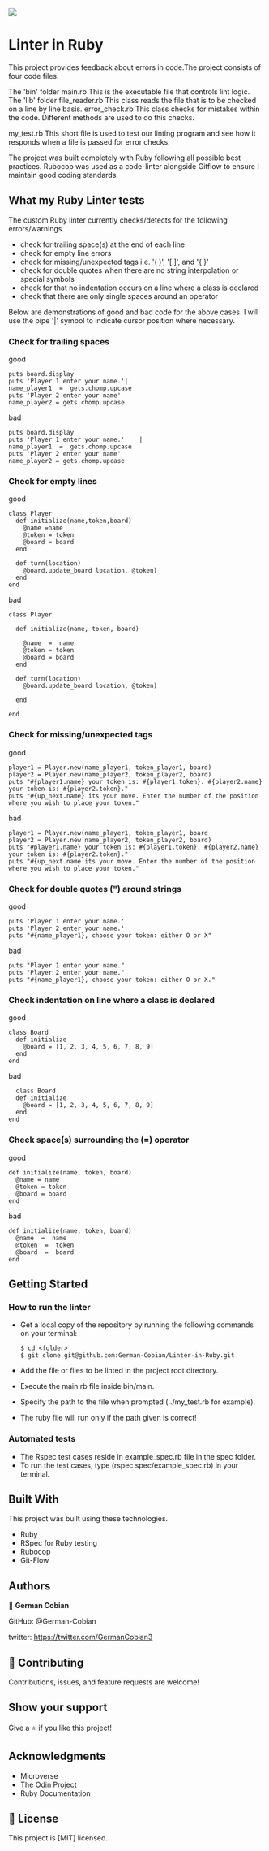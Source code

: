 ![](https://img.shields.io/badge/Microverse-blueviolet)

# Linter in Ruby

This project provides feedback about errors in code.The project consists of four code files.

  The 'bin' folder
  main.rb This is the executable file that controls lint logic.
  The 'lib' folder
  file_reader.rb This class reads the file that is to be checked on a line by line basis.
  error_check.rb This class checks for mistakes within the code. Different methods are used to do this checks.

  my_test.rb This short file is used to test our linting program and see how it responds when a file is passed for error checks.

The project was built completely with Ruby following all possible best practices. Rubocop was used as a code-linter alongside Gitflow to ensure I maintain good coding standards.


## What my Ruby Linter tests

The custom Ruby linter currently checks/detects for the following errors/warnings.

- check for trailing space(s) at the end of each line
- check for empty line errors
- check for missing/unexpected tags i.e. '( )', '[ ]', and '{ }'
- check for double quotes when there are no string interpolation or special symbols
- check for that no indentation occurs on a line where a class is declared
- check that there are only single spaces around an operator

Below are demonstrations of good and bad code for the above cases. I will use the pipe '|' symbol to indicate cursor position where necessary.


### Check for trailing spaces
  
  good
  
    puts board.display
    puts 'Player 1 enter your name.'|   
    name_player1  =  gets.chomp.upcase
    puts 'Player 2 enter your name'
    name_player2 = gets.chomp.upcase  
  
  bad
  
    puts board.display
    puts 'Player 1 enter your name.'    | 
    name_player1  =  gets.chomp.upcase
    puts 'Player 2 enter your name'
    name_player2 = gets.chomp.upcase


### Check for empty lines
  
  good
  
    class Player
      def initialize(name,token,board)
        @name =name
        @token = token
        @board = board
      end
      
      def turn(location)
        @board.update_board location, @token)
      end
    end

  bad
  
    class Player

      def initialize(name, token, board)

        @name  =  name
        @token = token
        @board = board
      end

      def turn(location)
        @board.update_board location, @token)

      end

    end


### Check for missing/unexpected tags

  good
  
    player1 = Player.new(name_player1, token_player1, board)
    player2 = Player.new(name_player2, token_player2, board)
    puts "#{player1.name} your token is: #{player1.token}. #{player2.name} your token is: #{player2.token}."
    puts "#{up_next.name} its your move. Enter the number of the position where you wish to place your token."

  bad
  
    player1 = Player.new(name_player1, token_player1, board
    player2 = Player.new name_player2, token_player2, board)
    puts "#player1.name} your token is: #{player1.token}. #{player2.name} your token is: #{player2.token}."
    puts "#{up_next.name its your move. Enter the number of the position where you wish to place your token."
    

### Check for double quotes (") around strings
    
  good
  
    puts 'Player 1 enter your name.'   
    puts 'Player 2 enter your name.'
    puts "#{name_player1}, choose your token: either O or X"

  bad
  
    puts "Player 1 enter your name."   
    puts "Player 2 enter your name."
    puts "#{name_player1}, choose your token: either O or X."


### Check indentation on line where a class is declared
  
  good
  
    class Board
      def initialize
        @board = [1, 2, 3, 4, 5, 6, 7, 8, 9]
      end
    end
  
  bad
  
      class Board
      def initialize
        @board = [1, 2, 3, 4, 5, 6, 7, 8, 9]
      end
    end


### Check space(s) surrounding the (=) operator

  good
  
    def initialize(name, token, board)
      @name = name
      @token = token
      @board = board
    end

  bad
  
    def initialize(name, token, board)
      @name  =  name
      @token  =  token
      @board  =  board
    end


## Getting Started


### How to run the linter


- Get a local copy of the repository by running the following commands on your terminal:

      $ cd <folder>    
      $ git clone git@github.com:German-Cobian/Linter-in-Ruby.git
   
- Add the file or files to be linted in the project root directory.
- Execute the main.rb file inside bin/main.
- Specify the path to the file when prompted (../my_test.rb for example).
- The ruby file will run only if the path given is correct!


### Automated tests

- The Rspec test cases reside in example_spec.rb file in the spec folder.
- To run the test cases, type (rspec spec/example_spec.rb) in your terminal.


## Built With

This project was built using these technologies.

- Ruby
- RSpec for Ruby testing
- Rubocop
- Git-Flow


## Authors

👤 **German Cobian**

  GitHub: @German-Cobian

  twitter: https://twitter.com/GermanCobian3


## 🤝 Contributing

Contributions, issues, and feature requests are welcome!


## Show your support

Give a ⭐️ if you like this project!


## Acknowledgments

- Microverse
- The Odin Project
- Ruby Documentation


## 📝 License

This project is [MIT] licensed.